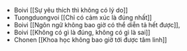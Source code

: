 - Boivi [[Sự yêu thích thì không có lý do]]
- Tuongduongvoi [[Chỉ có cảm xúc là đúng nhất]]
- Boivi [[Ngôn ngữ không bao giờ có thể diễn tả hết được]], 
- Boivi [[Không có gì là đúng, không có gì là sai]] 
- Chonen [[Khoa học không bao giờ tới được tâm linh]]
